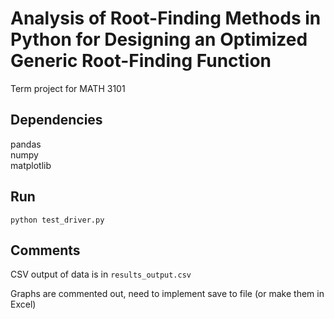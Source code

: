 # Analysis of Root-Finding Methods in Python for Designing an Optimized Generic Root-Finding Function
Term project for MATH 3101

## Dependencies
pandas  
numpy  
matplotlib

## Run
`python test_driver.py`

## Comments
CSV output of data is in `results_output.csv`

Graphs are commented out, need to implement save to file (or make them in Excel)
